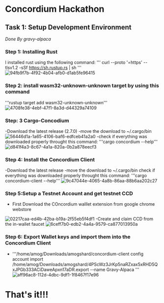 # Concordium Hackathon
## Task 1: Setup Development Environment
*Done By gravy-alpaca*
### Step 1: Installing Rust 
I installed rust using the following command:
''' curl --proto '=https' --tlsv1.2 -sSf https://sh.rustup.rs | sh '''
![94fb9f7b-4f92-4b04-afb0-d1ab5fe96415](https://user-images.githubusercontent.com/125801855/220115784-2b137c1f-e219-433c-be2e-9fe47196b033.jpg)
### Step 2: install wasm32-unknown-unknown target by using this command
'''rustup target add wasm32-unknown-unknown'''
![4708fe38-4ebf-47f1-8a3d-d44329a74109](https://user-images.githubusercontent.com/125801855/220116122-ef0c5d37-d7f6-44ea-bd73-75088de4c524.jpg)
### Step: 3 Cargo-Concodium
-Download the latest release (2.7.0)
-move the download to ~/.cargo/bin
![56446d1a-1a65-4106-baf6-edfceb41a2a0](https://user-images.githubusercontent.com/125801855/220117883-bef302b7-1896-4938-aa90-12edfd537d93.jpg)
-check if everything was downloaded properly throught this command:
'''cargo concordium --help'''
![d841f4a3-8c67-4a1a-820a-0b2a878eecf3](https://user-images.githubusercontent.com/125801855/220118154-8cada423-adc2-4a18-a316-701f5c9e5efb.jpg)
### Step 4: Install the Concordium Client
-Download the latest release
-move the download to ~/.cargo/bin
check if everything was downloaded properly throught this command:
'''cargo concordium-client --help'''
![9c47044e-4065-4a8b-86aa-88b6aa202c27](https://user-images.githubusercontent.com/125801855/220119812-6834126f-6c8c-4508-a8f2-1440f82a9897.jpg)
### Step 5:Setup a Testnet Account and get testnet CCD
- First Download the COncordium walllet extension from google chrome webstore

![02217caa-ed4b-42ba-b19a-2f55eb5f4df1](https://user-images.githubusercontent.com/125801855/220121213-4022658d-b290-4f62-8646-358ec4856ab3.jpg)
-Create and claim CCD from the in-wallet faucet
![6ceff7b0-edb2-4a4a-9579-ca877013950a](https://user-images.githubusercontent.com/125801855/220121417-12a23bd4-194f-4539-80c0-343f51a8ebf1.jpg)
### Step 6: Export Wallet keys and import them into the Concordium Client
- '''/home/amog/Downloads/amogshard/concordium-client config account import /home/amog/Downloads/amogshard/4PScWz3JrKp5naRZxax5xRHD5QxJPGb333ACiDaweApxn17aDR.export --name Gravy-Alpaca
'''
![aff96ac8-112d-4dbc-9df1-1f8467f17e96](https://user-images.githubusercontent.com/125801855/220123331-832e6817-d9de-4d23-b18b-fa8c7a688b91.jpg)
# That's it!!!
